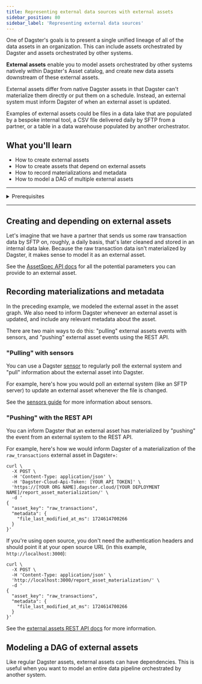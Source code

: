 ```yaml
---
title: Representing external data sources with external assets
sidebar_position: 80
sidebar_label: 'Representing external data sources'
---
```


One of Dagster's goals is to present a single unified lineage of all of the data assets in an organization. This can include assets orchestrated by Dagster and assets orchestrated by other systems.

**External assets** enable you to model assets orchestrated by other systems natively within Dagster's Asset catalog, and create new data assets downstream of these external assets.

External assets differ from native Dagster assets in that Dagster can't materialize them directly or put them on a schedule. Instead, an external system must inform Dagster of when an external asset is updated.

Examples of external assets could be files in a data lake that are populated by a bespoke internal tool, a CSV file delivered daily by SFTP from a partner, or a table in a data warehouse populated by another orchestrator.

## What you'll learn

- How to create external assets
- How to create assets that depend on external assets
- How to record materializations and metadata
- How to model a DAG of multiple external assets

---

<details>
  <summary>Prerequisites</summary>

To follow the steps in this guide, you'll need:

- A basic understanding of Dagster and assets. See the [Quick Start](/tutorial/quick-start) tutorial for an overview.
- Familiarity with [Sensors](/guides/sensors)
</details>

---

## Creating and depending on external assets

Let's imagine that we have a partner that sends us some raw transaction data by SFTP on, roughly, a daily basis, that's later cleaned and stored in an internal data lake. Because the raw transaction data isn't materialized by Dagster, it makes sense to model it as an external asset.

<CodeExample filePath="guides/data-modeling/external-assets/creating-external-assets.py" language="python" title="Creating an external asset" />

See the [AssetSpec API docs](/todo) for all the potential parameters you can provide to an external asset.

## Recording materializations and metadata

In the preceding example, we modeled the external asset in the asset graph. We also need to inform Dagster whenever an external asset is updated, and include any relevant metadata about the asset.

There are two main ways to do this: "pulling" external assets events with sensors, and "pushing" external asset events using the REST API.

### "Pulling" with sensors

You can use a Dagster [sensor](/guides/sensors) to regularly poll the external system and "pull" information about the external asset into Dagster.

For example, here's how you would poll an external system (like an SFTP server) to update an external asset whenever the file is changed.

<CodeExample filePath="guides/data-modeling/external-assets/pulling-with-sensors.py" language="python" title="Pulling external asset events with sensors" />

See the [sensors guide](/guides/sensors) for more information about sensors.

### "Pushing" with the REST API

You can inform Dagster that an external asset has materialized by "pushing" the event from an external system to the REST API.

For example, here's how we would inform Dagster of a materialization of the `raw_transactions` external asset in Dagster+:

```shell
curl \
  -X POST \
  -H 'Content-Type: application/json' \
  -H 'Dagster-Cloud-Api-Token: [YOUR API TOKEN]' \
  'https://[YOUR ORG NAME].dagster.cloud/[YOUR DEPLOYMENT NAME]/report_asset_materialization/' \
  -d '
{
  "asset_key": "raw_transactions",
  "metadata": {
    "file_last_modified_at_ms": 1724614700266
  }
}'
```

If you're using open source, you don't need the authentication headers and should point it at your open source URL (in this example, `http://localhost:3000`):

```shell
curl \
  -X POST \
  -H 'Content-Type: application/json' \
  'http://localhost:3000/report_asset_materialization/' \
  -d '
{
  "asset_key": "raw_transactions",
  "metadata": {
    "file_last_modified_at_ms": 1724614700266
  }
}'
```

See the [external assets REST API docs](/todo) for more information.

## Modeling a DAG of external assets

Like regular Dagster assets, external assets can have dependencies. This is useful when you want to model an entire data pipeline orchestrated by another system.

<CodeExample filePath="guides/data-modeling/external-assets/dag-of-external-assets.py" language="python" title="External assets with dependencies" />
